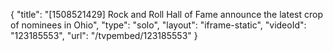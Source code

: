 {
    "title": "[1508521429] Rock and Roll Hall of Fame announce the latest crop of nominees in Ohio",
    "type": "solo",
    "layout": "iframe-static",
    "videoId": "123185553",
    "url": "\/tvpembed\/123185553"
}